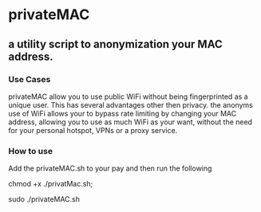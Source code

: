 # privateMAC

## a utility script to anonymization your MAC address. 

### Use Cases 
privateMAC allow you to use public WiFi without being fingerprinted as a unique user.  This has several advantages other then privacy.
the anonyms use of WiFi allows your to bypass rate limiting by changing your MAC address, allowing you to use as much WiFi as your want, without 
the need for your personal hotspot, VPNs or a proxy service.

### How to use
Add the privateMAC.sh to your pay and then run the following

chmod +x ./privatMac.sh;

sudo ./privateMAC.sh




